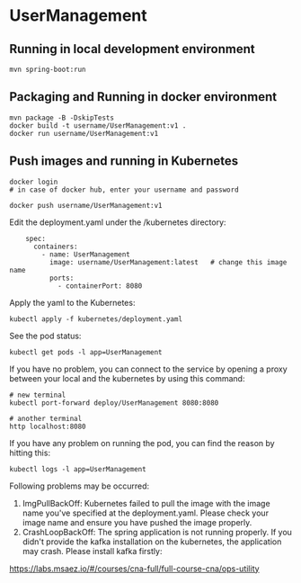 # UserManagement

## Running in local development environment

```
mvn spring-boot:run
```

## Packaging and Running in docker environment

```
mvn package -B -DskipTests
docker build -t username/UserManagement:v1 .
docker run username/UserManagement:v1
```

## Push images and running in Kubernetes

```
docker login 
# in case of docker hub, enter your username and password

docker push username/UserManagement:v1
```

Edit the deployment.yaml under the /kubernetes directory:
```
    spec:
      containers:
        - name: UserManagement
          image: username/UserManagement:latest   # change this image name
          ports:
            - containerPort: 8080

```

Apply the yaml to the Kubernetes:
```
kubectl apply -f kubernetes/deployment.yaml
```

See the pod status:
```
kubectl get pods -l app=UserManagement
```

If you have no problem, you can connect to the service by opening a proxy between your local and the kubernetes by using this command:
```
# new terminal
kubectl port-forward deploy/UserManagement 8080:8080

# another terminal
http localhost:8080
```

If you have any problem on running the pod, you can find the reason by hitting this:
```
kubectl logs -l app=UserManagement
```

Following problems may be occurred:

1. ImgPullBackOff:  Kubernetes failed to pull the image with the image name you've specified at the deployment.yaml. Please check your image name and ensure you have pushed the image properly.
1. CrashLoopBackOff: The spring application is not running properly. If you didn't provide the kafka installation on the kubernetes, the application may crash. Please install kafka firstly:

https://labs.msaez.io/#/courses/cna-full/full-course-cna/ops-utility

